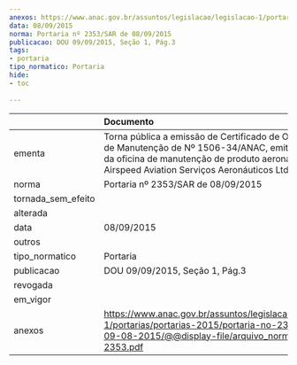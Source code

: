 ```yaml
---
anexos: https://www.anac.gov.br/assuntos/legislacao/legislacao-1/portarias/portarias-2015/portaria-no-2353-sar-de-09-08-2015/@@display-file/arquivo_norma/PA2015-2353.pdf
data: 08/09/2015
norma: Portaria nº 2353/SAR de 08/09/2015
publicacao: DOU 09/09/2015, Seção 1, Pág.3
tags:
- portaria
tipo_normatico: Portaria
hide: 
- toc 
 
---
```


|                    | Documento                                                                                                                                                                                              |
|:-------------------|:-------------------------------------------------------------------------------------------------------------------------------------------------------------------------------------------------------|
| ementa             | Torna pública a emissão de Certificado de Organização de Manutenção de Nº 1506-34/ANAC, emitido em favor da oficina de manutenção de produto aeronáutico Airspeed Aviation Serviços Aeronáuticos Ltda. |
| norma              | Portaria nº 2353/SAR de 08/09/2015                                                                                                                                                                     |
| tornada_sem_efeito |                                                                                                                                                                                                        |
| alterada           |                                                                                                                                                                                                        |
| data               | 08/09/2015                                                                                                                                                                                             |
| outros             |                                                                                                                                                                                                        |
| tipo_normatico     | Portaria                                                                                                                                                                                               |
| publicacao         | DOU 09/09/2015, Seção 1, Pág.3                                                                                                                                                                         |
| revogada           |                                                                                                                                                                                                        |
| em_vigor           |                                                                                                                                                                                                        |
| anexos             | https://www.anac.gov.br/assuntos/legislacao/legislacao-1/portarias/portarias-2015/portaria-no-2353-sar-de-09-08-2015/@@display-file/arquivo_norma/PA2015-2353.pdf                                      |